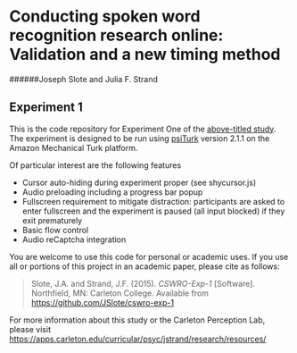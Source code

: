 # Conducting spoken word recognition research online: Validation and a new timing method
######Joseph Slote and Julia F. Strand
## Experiment 1

This is the code repository for Experiment One of the [above-titled study](https://apps.carleton.edu/curricular/psyc/jstrand/assets/Slote_and_Strand_BRM.pdf). The experiment is designed to be run using [psiTurk](https://psiturk.org/) version 2.1.1 on the Amazon Mechanical Turk platform.

Of particular interest are the following features
- Cursor auto-hiding during experiment proper (see shycursor.js)
- Audio preloading including a progress bar popup
- Fullscreen requirement to mitigate distraction: participants are asked to enter fullscreen and the experiment is paused (all input blocked) if they exit prematurely
- Basic flow control
- Audio reCaptcha integration

You are welcome to use this code for personal or academic uses. If you use all or portions of this project in an academic paper, please cite as follows:

> Slote, J.A. and Strand, J.F. (2015). *CSWRO-Exp-1* [Software]. Northfield, MN: Carleton College. Available from https://github.com/JSlote/cswro-exp-1

For more information about this study or the Carleton Perception Lab, please visit https://apps.carleton.edu/curricular/psyc/jstrand/research/resources/

